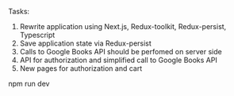 
Tasks:

1) Rewrite application using Next.js, Redux-toolkit, Redux-persist, Typescript
2) Save application state via Redux-persist
3) Calls to Google Books API should be perfomed on server side
4) API for authorization and simplified call to Google Books API
5) New pages for authorization and cart

npm run dev
